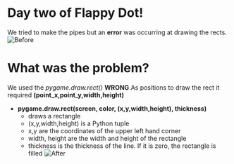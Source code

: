 # Day two of Flappy Dot!
We tried to make the pipes but an **error**  was occurring at drawing the rects.
![Before](https://i.imgur.com/OKZnuTU.png)

# What was the problem?

We used the *pygame.draw.rect()* __WRONG__.As positions to draw the rect it required **(point_x,point_y,width,height)**
* **pygame.draw.rect(screen, color, (x,y,width,height), thickness)**
  * draws a rectangle
  * (x,y,width,height) is a Python tuple
  * x,y are the coordinates of the upper left hand corner
  * width, height are the width and height of the rectangle
  * thickness is the thickness of the line. If it is zero, the rectangle is filled
![After](https://i.imgur.com/bqtvRKQ.png)
